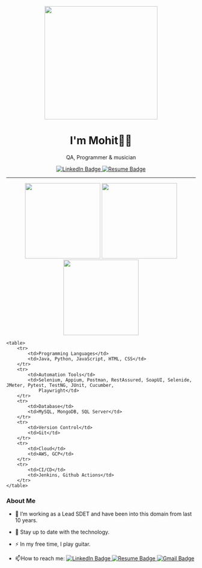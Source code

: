 <div align = "center" >
<img src="https://media.giphy.com/media/RN8FdaB6T1bkkI5n4I/giphy.gif" width = "300"></img>
</div>
<h1 align = "center">I'm Mohit👋🏼</h1>
<p align="center"> QA, Programmer &  musician </p>
<div align="center">
  <a href="https://www.linkedin.com/in/mlohani2/">
    <img src="https://img.shields.io/badge/LinkedIn-blue?style=for-the-badge&logo=linkedin&logoColor=white" alt="LinkedIn Badge"/>
  </a>
  <a href="https://lohani-mohit.github.io/my-site/">
    <img src="https://img.shields.io/badge/about-me-black?style=for-the-badge&logo=indeed&logoColor=white" alt="Resume Badge"/>
  </a>
</div>

<hr>
<div align = "center">
<img src="https://media.giphy.com/media/3iyKHMIKg5VWG6qHUm/giphy.gif" width = "200"></img>
 <img src="https://media.giphy.com/media/ZDTbix65Me1YDNLDF3/giphy.gif" width = "200"></img>
<img src="https://media.giphy.com/media/qPTyrrtmmjbjZtmSJG/giphy.gif" width = "200"></img>
 </div>

    <table>
        <tr>
            <td>Programming Languages</td>
            <td>Java, Python, JavaScript, HTML, CSS</td>
        </tr>
        <tr>
            <td>Automation Tools</td>
            <td>Selenium, Appium, Postman, RestAssured, SoapUI, Selenide, JMeter, Pytest, TestNG, JUnit, Cucumber,
                Playwright</td>
        </tr>
        <tr>
            <td>Database</td>
            <td>MySQL, MongoDB, SQL Server</td>
        </tr>
        <tr>
            <td>Version Control</td>
            <td>Git</td>
        </tr>
        <tr>
            <td>Cloud</td>
            <td>AWS, GCP</td>
        </tr>
        <tr>
            <td>CI/CD</td>
            <td>Jenkins, Github Actions</td>
        </tr>
    </table>

<h3> About Me </h3>

- :telescope: I’m working as a Lead SDET and have been into this domain from last 10 years.

- :seedling: Stay up to date with the technology.

- :zap: In my free time, I play guitar.

- :mailbox:How to reach me:
  <a href="https://www.linkedin.com/in/mlohani2/">
    <img src="https://img.shields.io/badge/LinkedIn-blue?logo=linkedin&logoColor=white" alt="LinkedIn Badge"/>
  </a>
  <a href="https://lohani-mohit.github.io/my-site/">
    <img src="https://img.shields.io/badge/about-me-black?logo=indeed&logoColor=white" alt="Resume Badge"/>
  </a>
  <a href="mailto:mohit.lohanivk@gmail.com">
    <img src="https://img.shields.io/badge/contact%20me-blue?logo=gmail&logoColor=white" alt="Gmail Badge"/>
  </a>

